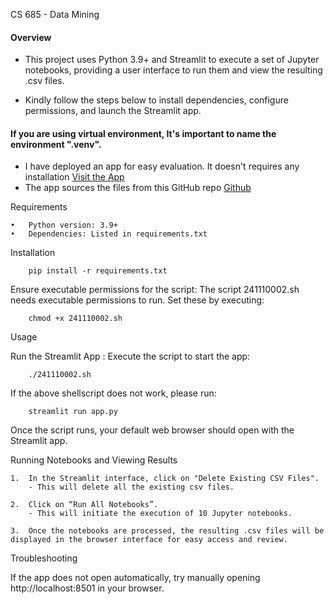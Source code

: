 CS 685 - Data Mining

#### Overview

- This project uses Python 3.9+ and Streamlit to execute a set of Jupyter notebooks, providing a user interface to run them and view the resulting .csv files.

- Kindly follow the steps below to install dependencies, configure permissions, and launch the Streamlit app.

####  If you are using virtual environment, It's important to name the environment ".venv".

- I have deployed an app for easy evaluation. It doesn't requires any installation [Visit the App](https://adityaazad79-dm-assignment-cs685-app-7bqazr.streamlit.app)
- The app sources the files from this GitHub repo [Github](https://github.com/adityaazad79/DM_Assignment_CS685)

Requirements

	•	Python version: 3.9+
	•	Dependencies: Listed in requirements.txt

Installation

		pip install -r requirements.txt


Ensure executable permissions for the script:
	The script 241110002.sh needs executable permissions to run. Set these by executing:
    
	    chmod +x 241110002.sh
    
Usage

Run the Streamlit App
 : Execute the script to start the app:

        ./241110002.sh
        
If the above shellscript does not work, please run:
        
        streamlit run app.py

Once the script runs, your default web browser should open with the Streamlit app.

Running Notebooks and Viewing Results
    
    1.  In the Streamlit interface, click on "Delete Existing CSV Files".
        - This will delete all the existing csv files.

	2.  Click on “Run All Notebooks”.
        - This will initiate the execution of 10 Jupyter notebooks.
	
	3.  Once the notebooks are processed, the resulting .csv files will be displayed in the browser interface for easy access and review.

Troubleshooting

If the app does not open automatically, try manually opening http://localhost:8501 in your browser.